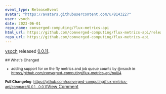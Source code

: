 ```yaml
---
event_type: ReleaseEvent
avatar: "https://avatars.githubusercontent.com/u/814322?"
user: vsoch
date: 2023-06-01
repo_name: converged-computing/flux-metrics-api
html_url: https://github.com/converged-computing/flux-metrics-api/releases/tag/0.0.11
repo_url: https://github.com/converged-computing/flux-metrics-api
---
```


<a href='https://github.com/vsoch' target='_blank'>vsoch</a> released <a href='https://github.com/converged-computing/flux-metrics-api/releases/tag/0.0.11' target='_blank'>0.0.11</a>.

<small>## What's Changed
* adding support for on the fly metrics and job queue counts by @vsoch in https://github.com/converged-computing/flux-metrics-api/pull/4


**Full Changelog**: https://github.com/converged-computing/flux-metrics-api/compare/0.0.1...0.0.11</small><a href='https://github.com/converged-computing/flux-metrics-api/releases/tag/0.0.11' target='_blank'>View Comment</a>